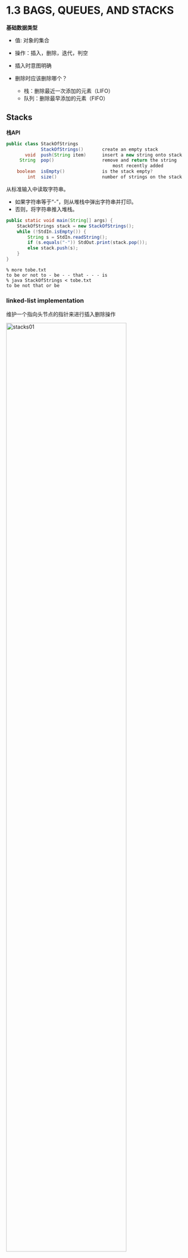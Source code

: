 

# 1.3  BAGS, QUEUES, AND STACKS

**基础数据类型**

* 值: 对象的集合

* 操作：插入，删除，迭代，判空
* 插入时意图明确
* 删除时应该删除哪个？
  * 栈：删除最近一次添加的元素（LIFO）
  * 队列：删除最早添加的元素（FIFO）

## Stacks

**栈API** 

```java
public class StackOfStrings
             StackOfStrings()       create an empty stack
       void  push(String item)      insert a new string onto stack
     String  pop()                  remove and return the string 
                                        most recently added
    boolean  isEmpty()              is the stack empty?
        int  size()                 number of strings on the stack
```

从标准输入中读取字符串。

* 如果字符串等于“-”，则从堆栈中弹出字符串并打印。
* 否则，将字符串推入堆栈。

```java
public static void main(String[] args) {
    StackOfStrings stack = new StackOfStrings();
    while (!StdIn.isEmpty()) {
        String s = StdIn.readString();
        if (s.equals("-")) StdOut.print(stack.pop());
        else stack.push(s);
    }
}
```

```
% more tobe.txt
to be or not to - be - - that - - - is
% java StackOfStrings < tobe.txt
to be not that or be
```

###  linked-list implementation

维护一个指向头节点的指针来进行插入删除操作

<img src="../img/Algs4/StacksAndQueues/stacks01.png" alt="stacks01" style="width:80%;" />

```java
public class LinkedStackOfStrings {
    private Node first = null;
  
    // 内部类，访问修饰符不重要
    private class Node {
        String item;
        Node next;
    }

    public boolean isEmpty() { return first == null; }
    public void push(String item) {
        Node oldfirst = first;
        first = new Node();
        first.item = item;
        first.next = oldfirst;
    }
    public String pop() {
        String item = first.item;
        first = first.next;
        return item;
    }
}
```

每次操作在最坏的情况下也都是常数时间。
一个带有N项的栈使用大概40N个字节。

<img src="../img/Algs4/StacksAndQueues/stacks02.png" />

> Note: 这就是栈的内存
> （但不包括用户所拥有的字符串本身的内存）。

### array implementation

使用数组来实现栈

* `push()`添加新元素s[i]
* `pop()`删除元素s[i - 1]

```
s[] to be or not to be null null null null
    0  1  2   3  4  5   6    7    8    9
                        N                    capacity = 10
```

**缺点：**当操作数超出容量，则会栈溢出

```java
public class FixedCapacityStackOfStrings {
    private String[] s;
    private int N = 0;

    public FixedCapacityStackOfStrings(int capacity)
    { s = new String[capacity]; }

    public boolean isEmpty()
    { return N == 0; }

    public void push(String item)
    { s[N++] = item; }

    public String pop()
    { return s[--N]; }
}
```

**Overflow and underflow. **

* Underflow: 对空栈进行pop操作

* Overflow: 使用可变数组实现栈

**Null items** 允许插入一个null

**Loitering** 对于不需要的元素仍然持有该元素引用

```java
public String pop() {
    String item = s[--N];
    s[N] = null;
    return item;
}
```

该优化可以解决"loitering"问题

### resizing-array implementation

定长数组的实现方式在用户调用API的时候，必须先传入指定容量，为了解决这个问题，使用变长数组，那么在什么时候改变数组大小？

* 每次push操作，将数组容量加1
* 每次pop操作，将数组容量减1

但是这样做没操作一次数组，就需要重新创建一个新数组，插入前N个元素所花费的时间与$1+2+...+N\text{~}N^{2}/2$成正比

优化：确保改变数组大小的操作不能太频繁

扩大数组操作：每次创建一个两倍大小的新数组

```java
public ResizingArrayStackOfStrings() { s = new String[1]; }

public void push(String item) {
    if (N == s.length) resize(2 * s.length);
    s[N++] = item;
}

private void resize(int capacity) {
    String[] copy = new String[capacity];
    for (int i = 0; i < N; i++)
        copy[i] = s[i];
    s = copy;
}
```

缩小数组操作：

* `push()`当数组满了，则扩大到当前数组的两倍大小
* `pop()`当数组的大小为整体容量的一半时，将数组缩小到现在容量的一半。

这样做有一种最坏的情况：

<img src="../img/Algs4/StacksAndQueues/stacks03.png" alt="stacks03" style="width:80%;" />

当数组刚好满的时候进行pop-push-pop-push的操作。

**优化** 进行pop操作时，当数组为1/4数组容量大小时，将数组改为当前容量的一半大小。

```java
public String pop() {
    String item = s[--N];
    s[N] = null;
    if (N > 0 && N == s.length/4) resize(s.length/2);
    return item;
}
```

**linked-list**

* 在最坏的情况下，每个操作都需要固定的时间。
* 使用额外的时间和空间来处理链接。

**resizing-array**

* 每次操作都需要不断的摊销时间。
* 减少空间浪费。

## Queues

**API**

```java
public class QueueOfString
             QueueOfString()       create an empty queue
       void  enqueue(String item)  insert a new string onto queue
     String  dequeue()             remove and return the string 
                                      least recently added
    boolean  isEmpty()             is the queue empty?
        int  size()                number of strings on the queue
```

### linked-list representation

维护只想头尾节点的单链表

<img src="../img/Algs4/StacksAndQueues/queues01.png" alt="queues01" style="width:90%;" />

```java
public class LinkedQueueOfStrings {
    private Node first, last;

    private class Node { /* same as in StackOfStrings */ }

    public boolean isEmpty() { return first == null; }

    public void enqueue(String item) {
        Node oldlast = last;
        last = new Node();
        last.item = item;
        last.next = null;
        if (isEmpty()) first = last;
        else oldlast.next = last;
    }

    public String dequeue() {
        String item = first.item;
        first = first.next;
        if (isEmpty()) last = null;
        return item;
    }
}
```

### resizing array implementation

使用变长数组来实现队列

* `push()`添加新元素q[tail]
* `pop()`删除元素q[head]

```
s[] null null the best of times null null null null
      0    1   2    3   4    5   6    7    8    9
              head              tail                capacity = 10
```

## Parameterized stack

实现了StackOfString，还想实现StackOfURLs,StackOfInt,StackOfVans,...

引入范型

对基于链表实现的栈代码优化如下：

```java
public class Stack<Item> {
    private Node first = null;
    private class Node {
        Item item;
        Node next;
    }

    public boolean isEmpty() { return first == null; }

    public void push(Item item) {
        Node oldfirst = first;
        first = new Node();
        first.item = item;
        first.next = oldfirst;
    }

    public Item pop() {
        Item item = first.item;
        first = first.next;
        return item;
    }
}
```

对基于数组实现栈代码的优化：

```java
public class FixedCapacityStack<Item> {
    private Item[] s;
    private int N = 0;

    public FixedCapacityStack(int capacity) {
        s = (Item[]) new Object[capacity];
    }

    public boolean isEmpty() { return N == 0; }

    public void push(Item item) { s[N++] = item; }
    
    public Item pop() {
        Item item = s[--N];
        s[N] = null;
        return item;
    }
}
```

```
% javac FixedCapacityStack.java
Note: FixedCapacityStack.java uses unchecked or unsafe operations.
Note: Recompile with -Xlint:unchecked for details.
% javac -Xlint:unchecked FixedCapacityStack.java
FixedCapacityStack.java:26: warning: [unchecked] unchecked cast
found : java.lang.Object[]
required: Item[]
 a = (Item[]) new Object[capacity];
 ^
1 warning
```

对于基础数据类型，则使用java封装的对象类型

例如Integer就是int的封装类型

## Iteration

在java中，让栈实现`java.lang.Iterable`接口

```java
public interface Iterable<Item> {
    Iterator<Item> iterator();
    boolean hasNext();
    Item next();
}
```

为什么要实现数据迭代，因为java支持更优雅的代码：

```java
Iterator<String> i = stack.iterator();
while (i.hasNext()) {
    String s = i.next();
    StdOut.println(s);
}

for (String s : stack)
    StdOut.println(s);
```

### linked-list implementation

```java
import java.util.Iterator;
public class Stack<Item> implements Iterable<Item> {
    ...
    public Iterator<Item> iterator() { return new ListIterator(); }
    private class ListIterator implements Iterator<Item> {
        private Node current = first;
        public boolean hasNext() { return current != null; }
        public void remove() { /* not supported */ }
        public Item next() {
            Item item = current.item;
            current = current.next;
            return item;
        }
    }
}
```

### array implementation

```java
import java.util.Iterator;
public class Stack<Item> implements Iterable<Item> {
    ...
    public Iterator<Item> iterator() { 
      return new ReverseArrayIterator(); 
    }
    private class ReverseArrayIterator implements Iterator<Item> {
        private int i = N;
        public boolean hasNext() { return i > 0; }
        public void remove() { /* not supported */ }
        public Item next() { return s[--i]; }
    }
}
```

## Bag

是一个无序的集合

**API**

```java
   public class Bag<Item> implements Iterable<Item>
                Bag()         create an empty bag
          void  add(Item x)   insert a new item onto bag
           int  size()        number of items in bag
Iterable<Item>  iterator()    iterator for all items in bag
```

可以看成是没有pop的栈或是没有dequeue的队列

## Queues

```java
/*
Dequeue. A double-ended queue or deque (pronounced “deck”) is a generalization of a stack and a queue that supports adding and removing items from either the front or the back of the data structure. 

Corner cases.  Throw the specified exception for the following corner cases:
Throw an IllegalArgumentException if the client calls either addFirst() or addLast() with a null argument.
Throw a java.util.NoSuchElementException if the client calls either removeFirst() or removeLast when the deque is empty.
Throw a java.util.NoSuchElementException if the client calls the next() method in the iterator when there are no more items to return.
Throw an UnsupportedOperationException if the client calls the remove() method in the iterator.
*/

import java.util.Iterator;

public class Deque<Item> implements Iterable<Item> {
    private Node first, last = null;
    private int size = 0;

    private class Node {
        Item item;
        Node next;
        Node prev;
    }

    // construct an empty deque
    public Deque() {
    }

    // is the deque empty?
    public boolean isEmpty() {
        return first == null;
    }

    // return the number of items on the deque
    public int size() {
        return size;
    }

    // add the item to the front
    public void addFirst(Item item) {
        if (item == null) throw new IllegalArgumentException("Illegal item,please check");

        if (first == null) {
            Node newNode = new Node();
            newNode.item = item;
            first = newNode;
            last = newNode;
            size++;
            return;
        }

        Node originFirst = first;
        Node newNode = new Node();
        newNode.item = item;
        newNode.next = originFirst;
        originFirst.prev = newNode;
        first = newNode;
        if (size == 0) {
            last = first;
        }
        size++;
    }

    // add the item to the back
    public void addLast(Item item) {
        if (item == null) throw new IllegalArgumentException("Illegal item,please check");

        if (last == null) {
            Node newNode = new Node();
            newNode.item = item;
            first = newNode;
            last = newNode;
            size++;
            return;
        }

        Node newNode = new Node();
        newNode.item = item;
        last.next = newNode;
        newNode.prev = last;
        last = last.next;
        size++;
    }

    // remove and return the item from the front
    public Item removeFirst() {
        if (isEmpty()) throw new java.util.NoSuchElementException("Deque is empty!");
        Node originFirst = first;
        first.next.prev = null;
        first = first.next;
        return originFirst.item;
    }

    // remove and return the item from the back
    public Item removeLast() {
        if (isEmpty()) throw new java.util.NoSuchElementException("Deque is empty!");
        Node originLast = last;
        originLast.prev.next = null;
        last = originLast.prev;
        return originLast.item;
    }

    // return an iterator over items in order from front to back
    public Iterator<Item> iterator() {
        return new ListIterator();
    }

    private class ListIterator implements Iterator<Item> {
        private Node current = first;

        public boolean hasNext() {
            return current != null;
        }

        public Item next() {
            Item item = current.item;
            if (!hasNext()) throw new java.util.NoSuchElementException("There are no more items to return");

            current = current.next;
            return item;
        }

        public void remove() {
            if (current == null) throw new IllegalStateException();

            if (current.prev == null && current.next == null) {
                first = null;
                current = null;
                last = null;
                size--;
                return;
            }
            if (current.prev == null) {
                removeFirst();
            }
            if (current.next == null) {
                removeLast();
            }
            size--;
        }
    }

    // unit testing (required)
    public static void main(String[] args) {
        Deque<String> deque = new Deque<>();
        deque.addLast("C");
        deque.addLast("D");
        deque.addFirst("A");
        deque.addFirst("B");

        System.out.println(deque.size());

        Iterator<String> iterator = deque.iterator();
        iterator.next();
        if (iterator.hasNext()) iterator.remove();

        String item = deque.removeFirst();
        System.out.println("Has removed item:" + item);
        item = deque.removeLast();
        System.out.println("Has removed item:" + item);

        System.out.println("The deque is " + (deque.isEmpty() ? "empty" : "not empty"));

        for (String s : deque) {
            System.out.println(s);
        }
    }

}

```

```java
/*
Randomized queue. A randomized queue is similar to a stack or queue, except that the item removed is chosen uniformly at random among items in the data structure. 

Iterator.  Each iterator must return the items in uniformly random order. The order of two or more iterators to the same randomized queue must be mutually independent; each iterator must maintain its own random order.

Corner cases.  Throw the specified exception for the following corner cases:
Throw an IllegalArgumentException if the client calls enqueue() with a null argument.
Throw a java.util.NoSuchElementException if the client calls either sample() or dequeue() when the randomized queue is empty.
Throw a java.util.NoSuchElementException if the client calls the next() method in the iterator when there are no more items to return.
Throw an UnsupportedOperationException if the client calls the remove() method in the iterator.
*/

import java.util.Iterator;

public class RandomizedQueue<Item> implements Iterable<Item> {
    

    // construct an empty randomized queue
    public RandomizedQueue() {

    }

    // is the randomized queue empty?
    public boolean isEmpty() {

    }

    // return the number of items on the randomized queue
    public int size() {

    }

    // add the item
    public void enqueue(Item item) {

    }

    // remove and return a random item
    public Item dequeue() {

    }

    // return a random item (but do not remove it)
    public Item sample() {

    }

    // return an independent iterator over items in random order
    public Iterator<Item> iterator() {

    }

    // unit testing (required)
    public static void main(String[] args) {

    }
}
```

